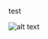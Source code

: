 test

![alt text](https://github.com/ayusuf15/DPI911SSA-Project-Group3/blob/master/Defense-Evasion/DLL-Side-Loading-T1073/Pictures/HKCU.png)
